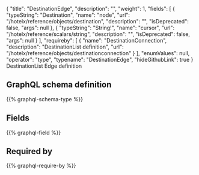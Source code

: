 {
  "title": "DestinationEdge",
  "description": "",
  "weight": 1,
  "fields": [
    {
      "typeString": "Destination",
      "name": "node",
      "url": "/hotelx/reference/objects/destination",
      "description": "",
      "isDeprecated": false,
      "args": null
    },
    {
      "typeString": "String!",
      "name": "cursor",
      "url": "/hotelx/reference/scalars/string",
      "description": "",
      "isDeprecated": false,
      "args": null
    }
  ],
  "requireby": [
    {
      "name": "DestinationConnection",
      "description": "DestinationList definition",
      "url": "/hotelx/reference/objects/destinationconnection"
    }
  ],
  "enumValues": null,
  "operator": "type",
  "typename": "DestinationEdge",
  "hideGithubLink": true
}
DestinationList Edge definition
## GraphQL schema definition

{{% graphql-schema-type %}}

## Fields

{{% graphql-field %}}

## Required by

{{% graphql-require-by %}}

